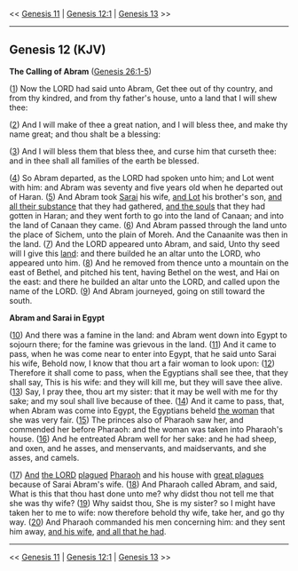 << [Genesis 11](/genesis/11) | [Genesis 12:1](http://biblehub.com/interlinear/genesis/12-1.htm) | [Genesis 13](/genesis/13) >>

---

## Genesis 12 (KJV)

**The Calling of Abram** ([Genesis 26:1-5](https://www.biblegateway.com/passage/?search=genesis+26%3A1-5&version=KJV))

([1](https://biblehub.com/interlinear/genesis/12-1.htm)) Now the LORD had said unto Abram, Get thee out of thy country, and from thy kindred, and from thy father's house, unto a land that I will shew thee:

([2](https://biblehub.com/interlinear/genesis/12-2.htm)) And I will make of thee a great nation, and I will bless thee, and make thy name great; and thou shalt be a blessing:

([3](https://biblehub.com/interlinear/genesis/12-3.htm)) And I will bless them that bless thee, and curse him that curseth thee: and in thee shall all families of the earth be blessed.

([4](https://biblehub.com/interlinear/genesis/12-4.htm)) So Abram departed, as the LORD had spoken unto him; and Lot went with him: and Abram was seventy and five years old when he departed out of Haran. ([5](https://biblehub.com/interlinear/genesis/12-5.htm)) And Abram took [Sarai](/keys/ATh-ShRI) his wife, [and Lot](/keys/VATh-LVT) his brother's son, [and all their substance](/keys/VATh-KL-RKVShM) that they had gathered, [and the souls](/keys/VATh-HNPSh) that they had gotten in Haran; and they went forth to go into the land of Canaan; and into the land of Canaan they came. ([6](https://biblehub.com/interlinear/genesis/12-6.htm)) And Abram passed through the land unto the place of Sichem, unto the plain of Moreh. And the Canaanite was then in the land. ([7](https://biblehub.com/interlinear/genesis/12-7.htm)) And the LORD appeared unto Abram, and said, Unto thy seed will I give this [land](/keys/ATh-HARTz): and there builded he an altar unto the LORD, who appeared unto him. ([8](https://biblehub.com/interlinear/genesis/12-8.htm)) And he removed from thence unto a mountain on the east of Bethel, and pitched his tent, having Bethel on the west, and Hai on the east: and there he builded an altar unto the LORD, and called upon the name of the LORD. ([9](https://biblehub.com/interlinear/genesis/12-9.htm)) And Abram journeyed, going on still toward the south.

**Abram and Sarai in Egypt**

([10](https://biblehub.com/interlinear/genesis/12-10.htm)) And there was a famine in the land: and Abram went down into Egypt to sojourn there; for the famine was grievous in the land. ([11](https://biblehub.com/interlinear/genesis/12-11.htm)) And it came to pass, when he was come near to enter into Egypt, that he said unto Sarai his wife, Behold now, I know that thou art a fair woman to look upon: ([12](https://biblehub.com/interlinear/genesis/12-12.htm)) Therefore it shall come to pass, when the Egyptians shall see thee, that they shall say, This is his wife: and they will kill me, but they will save thee alive. ([13](https://biblehub.com/interlinear/genesis/12-13.htm)) Say, I pray thee, thou art my sister: that it may be well with me for thy sake; and my soul shall live because of thee. ([14](https://biblehub.com/interlinear/genesis/12-14.htm)) And it came to pass, that, when Abram was come into Egypt, the Egyptians beheld [the woman](/keys/ATh-HAShH) that she was very fair. ([15](https://biblehub.com/interlinear/genesis/12-15.htm)) The princes also of Pharaoh saw her, and commended her before Pharaoh: and the woman was taken into Pharaoh's house. ([16](https://biblehub.com/interlinear/genesis/12-16.htm)) And he entreated Abram well for her sake: and he had sheep, and oxen, and he asses, and menservants, and maidservants, and she asses, and camels.

([17](https://biblehub.com/interlinear/genesis/12-17.htm)) [And](/keys/VINGO) [the LORD](/keys/IHVH) [plagued](/keys/VINGO) [Pharaoh](/keys/ATh-PROH) and his house with [great plagues](/keys/NGOIM.GDLIM) because of Sarai Abram's wife. ([18](https://biblehub.com/interlinear/genesis/12-18.htm)) And Pharaoh called Abram, and said, What is this that thou hast done unto me? why didst thou not tell me that she was thy wife? ([19](https://biblehub.com/interlinear/genesis/12-19.htm)) Why saidst thou, She is my sister? so I might have taken her to me to wife: now therefore behold thy wife, take her, and go thy way. ([20](https://biblehub.com/interlinear/genesis/12-20.htm)) And Pharaoh commanded his men concerning him: and they sent him away, [and his wife](/keys/VATh-AShThV), [and all that he had](/keys/VATh-KL-AShR-LV).

---

<< [Genesis 11](/genesis/11) | [Genesis 12:1](http://biblehub.com/interlinear/genesis/12-1.htm) | [Genesis 13](/genesis/13) >>
